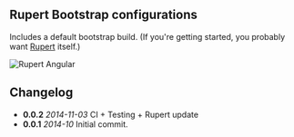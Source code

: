 ## Rupert Bootstrap configurations

Includes a default bootstrap build. (If you're getting started, you probably want [Rupert](https://github.com/RupertJS/rupert#rupert) itself.)

![Rupert
Angular](https://cdn.rawgit.com/DavidSouther/rupert/master/src/assets/logos/Rupert_Bootstrap.svg)

## Changelog

* **0.0.2** *2014-11-03* CI + Testing + Rupert update
* **0.0.1** *2014-10* Initial commit.
